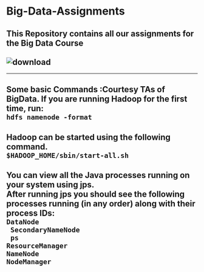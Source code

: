 # Big-Data-Assignments
This Repository contains all our assignments for the Big Data Course <br/>
<br/>
![download](https://user-images.githubusercontent.com/60029463/133503415-d2543462-ee56-40d4-a54f-a1d76faea520.jpg)
---
---

Some basic Commands :Courtesy TAs of BigData.
If you are running Hadoop for the first time, run:<br/>
```hdfs namenode -format ```
---
Hadoop can be started using the following command.<br/>
```$HADOOP_HOME/sbin/start-all.sh```
---

You can view all the Java processes running on your system using jps.</br>
After running jps you should see the following processes running (in any order) along with their process IDs:</br>
 ``` DataNode ```</br>
 ``` SecondaryNameNode```</br>
 ``` ps```</br>
 ```ResourceManager```</br>
 ```NameNode```</br>
  ```NodeManager ```</br>
 --- 

